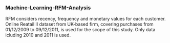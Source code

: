 ### Machine-Learning-RFM-Analysis
RFM considers recency, frequency and monetary values for each customer. 
Online Reatail II dataset from UK-based firm, covering purchases from 01/12/2009 to 09/12/2011, is used for the scope of this study. 
Only data icluding 2010 and 2011 is used.
